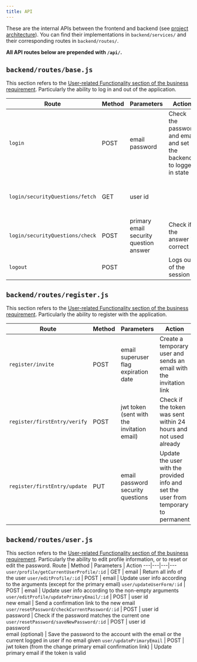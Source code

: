 ```yaml
---
title: API
---
```


These are the internal APIs between the frontend and backend (see [project architecture](/project-structure/#architecture)).
You can find their implementations in `backend/services/` and
their corresponding routes in `backend/routes/`.

**All API routes below are prepended with `/api/`.**

## `backend/routes/base.js`
This section refers to the [User-related Functionality section of the business requirement](https://docs.google.com/document/d/1apQqxKiYnGoXbPFWx7PguT-G1Su_SuZkOwM22ZZHEEE/edit#heading=h.5kzbh922oce3).
Particularly the ability to log in and out of the application.

Route | Method | Parameters | Action | Return
---|---|---|---|---
`login` | POST | email<br>password | Check the password and email and set the backend to logged in state | user account info
`login/securityQuestions/fetch` | GET | user id | | user's primary email and security questions
`login/securityQuestions/check` | POST | primary email<br>security question<br>answer | Check if the answer is correct | success
`logout` | POST | | Logs out of the session |

## `backend/routes/register.js`
This section refers to the [User-related Functionality section of the business requirement](https://docs.google.com/document/d/1apQqxKiYnGoXbPFWx7PguT-G1Su_SuZkOwM22ZZHEEE/edit#heading=h.5kzbh922oce3).
Particularly the ability to register with the application.

Route | Method | Parameters | Action
---|---|---|---
`register/invite` | POST | email<br>superuser flag<br>expiration date | Create a temporary user and sends an email with the invitation link
`register/firstEntry/verify` | POST | jwt token (sent with the invitation email) | Check if the token was sent within 24 hours and not used already
`register/firstEntry/update` | PUT | email<br>password<br>security questions | Update the user with the provided info and set the user from temporary to permanent

## `backend/routes/user.js`
This section refers to the [User-related Functionality section of the business requirement](https://docs.google.com/document/d/1apQqxKiYnGoXbPFWx7PguT-G1Su_SuZkOwM22ZZHEEE/edit#heading=h.5kzbh922oce3).
Particularly the ability to edit profile information, or to reset or edit the password.
Route | Method | Parameters | Action
---|---|---|---
`user/profile/getCurrentUserProfile/:id` | GET | email | Return all info of the user
`user/editProfile/:id` | POST | email | Update user info according to the arguments (except for the primary email)
`user/updateUserForm/:id` | POST | email | Update user info according to the non-empty arguments
`user/editProfile/updatePrimaryEmail/:id` | POST | user id<br>new email | Send a confirmation link to the new email
`user/resetPassword/checkCurrentPassword/:id` | POST | user id<br>password | Check if the password matches the current one
`user/resetPassword/saveNewPassword/:id` | POST | user id<br>password<br>email (optional) | Save the password to the account with the email or the current logged in user if no email given
`user/updatePrimaryEmail` | POST | jwt token (from the change primary email confirmation link) | Update primary email if the token is valid
